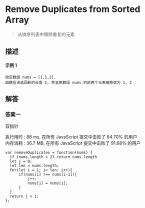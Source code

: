 # Remove Duplicates from Sorted Array

> 从排序列表中移除重复的元素

## 描述

#### 示例 1

```
给定数组 nums = [1,1,2],
函数应该返回新的长度 2, 并且原数组 nums 的前两个元素被修改为 1, 2
```

## 解答

### 答案一

双指针

执行用时 :
88 ms, 在所有 JavaScript 提交中击败了 64.70% 的用户  
内存消耗 :
36.7 MB, 在所有 JavaScript 提交中击败了 91.68% 的用户

```
var removeDuplicates = function(nums) {
  if (nums.length < 2) return nums.length
  let j = 0;
  let len = nums.length;
  for(let i = 1; i< len; i++){
      if(nums[i] !== nums[i-1]){
          j++;
          nums[j] = nums[i];
      }
  }
  return j + 1;
};
```
